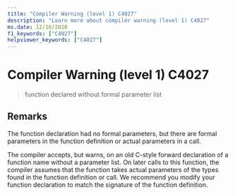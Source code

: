 ```yaml
---
title: "Compiler Warning (level 1) C4027"
description: "Learn more about compiler warning (level 1) C4027"
ms.date: 12/16/2020
f1_keywords: ["C4027"]
helpviewer_keywords: ["C4027"]
---
```

# Compiler Warning (level 1) C4027

> function declared without formal parameter list

## Remarks

The function declaration had no formal parameters, but there are formal parameters in the function definition or actual parameters in a call.

The compiler accepts, but warns, on an old C-style forward declaration of a function name without a parameter list. On later calls to this function, the compiler assumes that the function takes actual parameters of the types found in the function definition or call. We recommend you modify your function declaration
to match the signature of the function definition.
